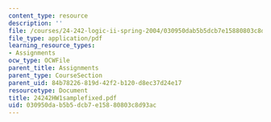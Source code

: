 ```yaml
---
content_type: resource
description: ''
file: /courses/24-242-logic-ii-spring-2004/030950dab5b5dcb7e15880803c8d93ac_24242HW1samplefixed.pdf
file_type: application/pdf
learning_resource_types:
- Assignments
ocw_type: OCWFile
parent_title: Assignments
parent_type: CourseSection
parent_uid: 84b78226-819d-42f2-b120-d8ec37d24e17
resourcetype: Document
title: 24242HW1samplefixed.pdf
uid: 030950da-b5b5-dcb7-e158-80803c8d93ac
---
```

